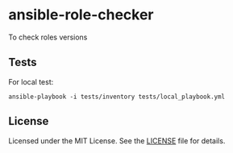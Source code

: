# ansible-role-checker

To check roles versions

## Tests

For local test:

    ansible-playbook -i tests/inventory tests/local_playbook.yml

## License

Licensed under the MIT License. See the [LICENSE](LICENSE) file for details.
